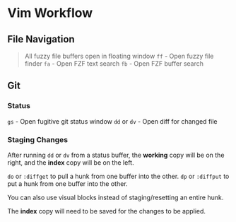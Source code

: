 # Vim Workflow

## File Navigation

> All fuzzy file buffers open in floating window
`ff` - Open fuzzy file finder
`fa` - Open FZF text search
`fb` - Open FZF buffer search

## Git
### Status
`gs` - Open fugitive git status window
`dd` or `dv` - Open diff for changed file

### Staging Changes
After running `dd` or `dv` from a status buffer, the **working** copy will be on the right, and the **index** copy will be on the left.

`do` or `:diffget` to pull a hunk from one buffer into the other.
`dp` or `:diffput` to put a hunk from one buffer into the other.

You can also use visual blocks instead of staging/resetting an entire hunk.

The **index** copy will need to be saved for the changes to be applied.

